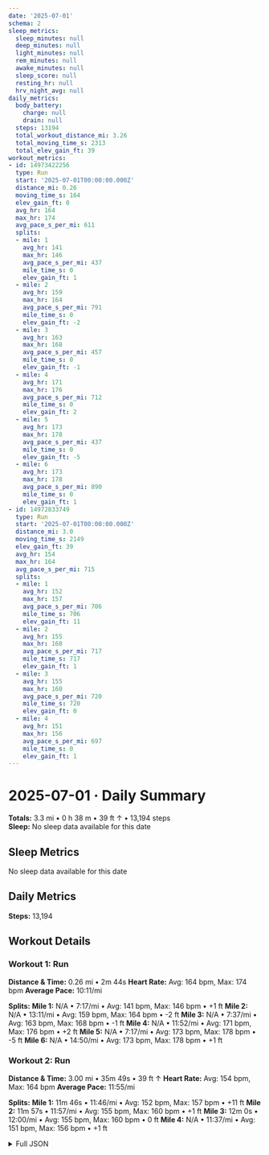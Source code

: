 ```yaml
---
date: '2025-07-01'
schema: 2
sleep_metrics:
  sleep_minutes: null
  deep_minutes: null
  light_minutes: null
  rem_minutes: null
  awake_minutes: null
  sleep_score: null
  resting_hr: null
  hrv_night_avg: null
daily_metrics:
  body_battery:
    charge: null
    drain: null
  steps: 13194
  total_workout_distance_mi: 3.26
  total_moving_time_s: 2313
  total_elev_gain_ft: 39
workout_metrics:
- id: 14973422256
  type: Run
  start: '2025-07-01T00:00:00.000Z'
  distance_mi: 0.26
  moving_time_s: 164
  elev_gain_ft: 0
  avg_hr: 164
  max_hr: 174
  avg_pace_s_per_mi: 611
  splits:
  - mile: 1
    avg_hr: 141
    max_hr: 146
    avg_pace_s_per_mi: 437
    mile_time_s: 0
    elev_gain_ft: 1
  - mile: 2
    avg_hr: 159
    max_hr: 164
    avg_pace_s_per_mi: 791
    mile_time_s: 0
    elev_gain_ft: -2
  - mile: 3
    avg_hr: 163
    max_hr: 168
    avg_pace_s_per_mi: 457
    mile_time_s: 0
    elev_gain_ft: -1
  - mile: 4
    avg_hr: 171
    max_hr: 176
    avg_pace_s_per_mi: 712
    mile_time_s: 0
    elev_gain_ft: 2
  - mile: 5
    avg_hr: 173
    max_hr: 178
    avg_pace_s_per_mi: 437
    mile_time_s: 0
    elev_gain_ft: -5
  - mile: 6
    avg_hr: 173
    max_hr: 178
    avg_pace_s_per_mi: 890
    mile_time_s: 0
    elev_gain_ft: 1
- id: 14972833749
  type: Run
  start: '2025-07-01T00:00:00.000Z'
  distance_mi: 3.0
  moving_time_s: 2149
  elev_gain_ft: 39
  avg_hr: 154
  max_hr: 164
  avg_pace_s_per_mi: 715
  splits:
  - mile: 1
    avg_hr: 152
    max_hr: 157
    avg_pace_s_per_mi: 706
    mile_time_s: 706
    elev_gain_ft: 11
  - mile: 2
    avg_hr: 155
    max_hr: 160
    avg_pace_s_per_mi: 717
    mile_time_s: 717
    elev_gain_ft: 1
  - mile: 3
    avg_hr: 155
    max_hr: 160
    avg_pace_s_per_mi: 720
    mile_time_s: 720
    elev_gain_ft: 0
  - mile: 4
    avg_hr: 151
    max_hr: 156
    avg_pace_s_per_mi: 697
    mile_time_s: 0
    elev_gain_ft: 1
---
```

# 2025-07-01 · Daily Summary
**Totals:** 3.3 mi • 0 h 38 m • 39 ft ↑ • 13,194 steps  
**Sleep:** No sleep data available for this date

## Sleep Metrics
No sleep data available for this date

## Daily Metrics
**Steps:** 13,194

## Workout Details
### Workout 1: Run
**Distance & Time:** 0.26 mi • 2m 44s
**Heart Rate:** Avg: 164 bpm, Max: 174 bpm
**Average Pace:** 10:11/mi

**Splits:**
**Mile 1:** N/A • 7:17/mi • Avg: 141 bpm, Max: 146 bpm • +1 ft
**Mile 2:** N/A • 13:11/mi • Avg: 159 bpm, Max: 164 bpm • -2 ft
**Mile 3:** N/A • 7:37/mi • Avg: 163 bpm, Max: 168 bpm • -1 ft
**Mile 4:** N/A • 11:52/mi • Avg: 171 bpm, Max: 176 bpm • +2 ft
**Mile 5:** N/A • 7:17/mi • Avg: 173 bpm, Max: 178 bpm • -5 ft
**Mile 6:** N/A • 14:50/mi • Avg: 173 bpm, Max: 178 bpm • +1 ft

### Workout 2: Run
**Distance & Time:** 3.00 mi • 35m 49s • 39 ft ↑
**Heart Rate:** Avg: 154 bpm, Max: 164 bpm
**Average Pace:** 11:55/mi

**Splits:**
**Mile 1:** 11m 46s • 11:46/mi • Avg: 152 bpm, Max: 157 bpm • +11 ft
**Mile 2:** 11m 57s • 11:57/mi • Avg: 155 bpm, Max: 160 bpm • +1 ft
**Mile 3:** 12m 0s • 12:00/mi • Avg: 155 bpm, Max: 160 bpm • 0 ft
**Mile 4:** N/A • 11:37/mi • Avg: 151 bpm, Max: 156 bpm • +1 ft


<details>
<summary>Full JSON</summary>

```json
{
  "date": "2025-07-01",
  "schema": 2,
  "sleep_metrics": {
    "sleep_minutes": null,
    "deep_minutes": null,
    "light_minutes": null,
    "rem_minutes": null,
    "awake_minutes": null,
    "sleep_score": null,
    "resting_hr": null,
    "hrv_night_avg": null
  },
  "daily_metrics": {
    "body_battery": {
      "charge": null,
      "drain": null
    },
    "steps": 13194,
    "total_workout_distance_mi": 3.26,
    "total_moving_time_s": 2313,
    "total_elev_gain_ft": 39
  },
  "workout_metrics": [
    {
      "id": 14973422256,
      "type": "Run",
      "start": "2025-07-01T00:00:00.000Z",
      "distance_mi": 0.26,
      "moving_time_s": 164,
      "elev_gain_ft": 0,
      "avg_hr": 164,
      "max_hr": 174,
      "avg_pace_s_per_mi": 611,
      "splits": [
        {
          "mile": 1,
          "avg_hr": 141,
          "max_hr": 146,
          "avg_pace_s_per_mi": 437,
          "mile_time_s": 0,
          "elev_gain_ft": 1
        },
        {
          "mile": 2,
          "avg_hr": 159,
          "max_hr": 164,
          "avg_pace_s_per_mi": 791,
          "mile_time_s": 0,
          "elev_gain_ft": -2
        },
        {
          "mile": 3,
          "avg_hr": 163,
          "max_hr": 168,
          "avg_pace_s_per_mi": 457,
          "mile_time_s": 0,
          "elev_gain_ft": -1
        },
        {
          "mile": 4,
          "avg_hr": 171,
          "max_hr": 176,
          "avg_pace_s_per_mi": 712,
          "mile_time_s": 0,
          "elev_gain_ft": 2
        },
        {
          "mile": 5,
          "avg_hr": 173,
          "max_hr": 178,
          "avg_pace_s_per_mi": 437,
          "mile_time_s": 0,
          "elev_gain_ft": -5
        },
        {
          "mile": 6,
          "avg_hr": 173,
          "max_hr": 178,
          "avg_pace_s_per_mi": 890,
          "mile_time_s": 0,
          "elev_gain_ft": 1
        }
      ]
    },
    {
      "id": 14972833749,
      "type": "Run",
      "start": "2025-07-01T00:00:00.000Z",
      "distance_mi": 3.0,
      "moving_time_s": 2149,
      "elev_gain_ft": 39,
      "avg_hr": 154,
      "max_hr": 164,
      "avg_pace_s_per_mi": 715,
      "splits": [
        {
          "mile": 1,
          "avg_hr": 152,
          "max_hr": 157,
          "avg_pace_s_per_mi": 706,
          "mile_time_s": 706,
          "elev_gain_ft": 11
        },
        {
          "mile": 2,
          "avg_hr": 155,
          "max_hr": 160,
          "avg_pace_s_per_mi": 717,
          "mile_time_s": 717,
          "elev_gain_ft": 1
        },
        {
          "mile": 3,
          "avg_hr": 155,
          "max_hr": 160,
          "avg_pace_s_per_mi": 720,
          "mile_time_s": 720,
          "elev_gain_ft": 0
        },
        {
          "mile": 4,
          "avg_hr": 151,
          "max_hr": 156,
          "avg_pace_s_per_mi": 697,
          "mile_time_s": 0,
          "elev_gain_ft": 1
        }
      ]
    }
  ]
}
```
</details>
